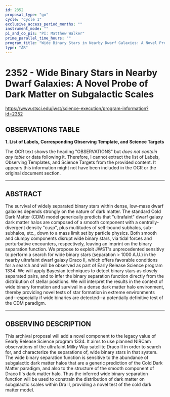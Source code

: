 ```yaml
---
id: 2352
proposal_type: "go"
cycle: "Cycle 1"
exclusive_access_period_months: ""
instrument_mode: ""
pi_and_co_pis: "PI: Matthew Walker"
prime_parallel_time_hours: ""
program_title: "Wide Binary Stars in Nearby Dwarf Galaxies: A Novel Probe of Dark Matter on Subgalactic Scales"
type: "AR"
---
```

# 2352 - Wide Binary Stars in Nearby Dwarf Galaxies: A Novel Probe of Dark Matter on Subgalactic Scales
https://www.stsci.edu/jwst/science-execution/program-information?id=2352
## OBSERVATIONS TABLE
**1. List of Labels, Corresponding Observing Template, and Science Targets**

The OCR text shows the heading "OBSERVATIONS" but *does not contain any table* or data following it. Therefore, I cannot extract the list of Labels, Observing Templates, and Science Targets from the provided content. It appears this information might not have been included in the OCR or the original document section.

---

## ABSTRACT

The survival of widely separated binary stars within dense, low-mass dwarf galaxies depends strongly on the nature of dark matter. The standard Cold Dark Matter (CDM) model generically predicts that "ultrafaint" dwarf galaxy dark matter halos are composed of a smooth component with a centrally-divergent density "cusp", plus multitudes of self-bound subhalos, sub-subhalos, etc., down to a mass limit set by particle physics. Both smooth and clumpy components disrupt wide binary stars, via tidal forces and perturbative encounters, respectively, leaving an imprint on the binary separation function. We propose to exploit JWST's unprecedented sensitivy to perform a search for wide binary stars (separation > 1000 A.U.) in the nearby ultrafaint dwarf galaxy Draco II, which offers favorable conditions for a search and will be observed as part of Early Release Science program 1334. We will apply Bayesian techniques to detect binary stars as closely separated pairs, and to infer the binary separation function directly from the distribution of stellar positions. We will interpret the results in the context of wide binary formation and survival in a dense dark matter halo environment, thereby providing novel tests of star formation in extreme environments and--especially if wide binaries are detected--a potentially definitive test of the CDM paradigm.

---

## OBSERVING DESCRIPTION

This archival proposal will add a novel component to the legacy value of Eearly Release Science program 1334. It aims to use planned NIRCam observations of the ultrafaint Milky Way satellite Draco II in order to search for, and characterize the separations of, wide binary stars in that system. The wide binary separation function is sensitive to the abundance of subgalactic dark matter halos that are a generic prediction of the Cold Dark Matter paradigm, and also to the structure of the smooth component of Draco II's dark matter halo. Thus the inferred wide binary separation function will be used to constrain the distribution of dark matter on subgalactic scales within Dra II, providing a novel test of the cold dark matter model.